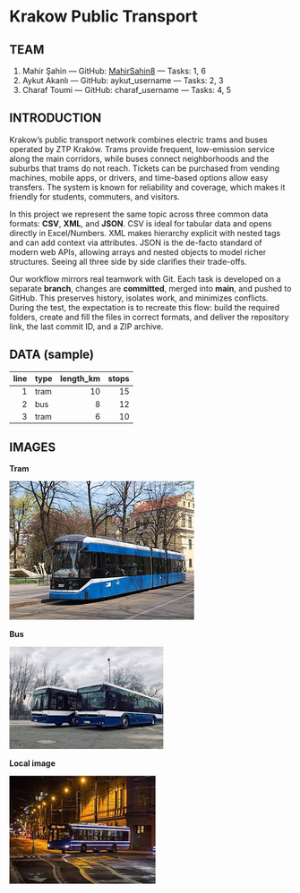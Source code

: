 # Krakow Public Transport

## TEAM
1. Mahir Şahin — GitHub: [MahirSahin8](https://github.com/MahirSahin8) — 
Tasks: 1, 6  
2. Aykut Akanlı — GitHub: aykut_username — Tasks: 2, 3  
3. Charaf Toumi — GitHub: charaf_username — Tasks: 4, 5  

## INTRODUCTION
Krakow’s public transport network combines electric trams and buses operated 
by ZTP Kraków. Trams provide frequent, low-emission service along the main 
corridors, while buses connect neighborhoods and the suburbs that trams do 
not reach. Tickets can be purchased from vending machines, mobile apps, or 
drivers, and time-based options allow easy transfers. The system is known 
for reliability and coverage, which makes it friendly for students, 
commuters, and visitors.

In this project we represent the same topic across three common data 
formats: **CSV**, **XML**, and **JSON**. CSV is ideal for tabular data and 
opens directly in Excel/Numbers. XML makes hierarchy explicit with nested 
tags and can add context via attributes. JSON is the de-facto standard of 
modern web APIs, allowing arrays and nested objects to model richer 
structures. Seeing all three side by side clarifies their trade-offs.

Our workflow mirrors real teamwork with Git. Each task is developed on a 
separate **branch**, changes are **committed**, merged into **main**, and 
pushed to GitHub. This preserves history, isolates work, and minimizes 
conflicts. During the test, the expectation is to recreate this flow: build 
the required folders, create and fill the files in correct formats, and 
deliver the repository link, the last commit ID, and a ZIP archive.

## DATA (sample)
| line | type | length_km | stops |
|----:|:-----|----------:|-----:|
| 1 | tram | 10 | 15 |
| 2 | bus  | 8  | 12 |
| 3 | tram | 6  | 10 |

## IMAGES

**Tram**

![Tram](./IMG/tram.jpeg)

**Bus**

![Bus](./IMG/bus.jpeg)

**Local image**

![Local](./IMG/local.jpeg)


